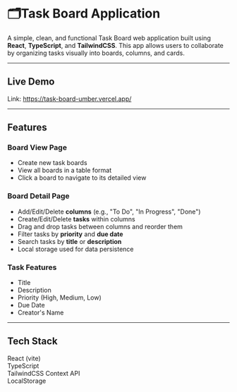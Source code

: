 # 🗂Task Board Application

A simple, clean, and functional Task Board web application built using **React**, **TypeScript**, and **TailwindCSS**. This app allows users to collaborate by organizing tasks visually into boards, columns, and cards.

---

## Live Demo

Link: https://task-board-umber.vercel.app/ 

---

## Features

### Board View Page
- Create new task boards
- View all boards in a table format
- Click a board to navigate to its detailed view

### Board Detail Page
- Add/Edit/Delete **columns** (e.g., "To Do", "In Progress", "Done")
- Create/Edit/Delete **tasks** within columns
- Drag and drop tasks between columns and reorder them
- Filter tasks by **priority** and **due date**
- Search tasks by **title** or **description**
- Local storage used for data persistence

### Task Features
- Title
- Description
- Priority (High, Medium, Low)
- Due Date
- Creator's Name

---

## Tech Stack

React (vite)       
TypeScript   
TailwindCSS
Context API    
LocalStorage   

